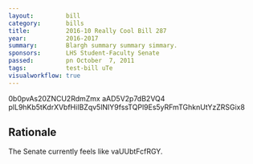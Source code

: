 ```yaml
---
layout:         bill
category:       bills
title:          2016-10 Really Cool Bill 287
year:           2016-2017
summary:        Blargh summary summary simmary.
sponsors:       LHS Student-Faculty Senate
passed:         pn October  7, 2011
tags:           test-bill uTe
visualworkflow: true
---
```



0b0pvAs20ZNCU2RdmZmx aAD5V2p7dB2VQ4 plL9hKb5tKdrXVbfHiIBZqv5lNIY9fssTQPl9Es5yRFmTGhknUtYzZRSGix8 




Rationale
---------
The Senate currently feels like vaUUbtFcfRGY.
